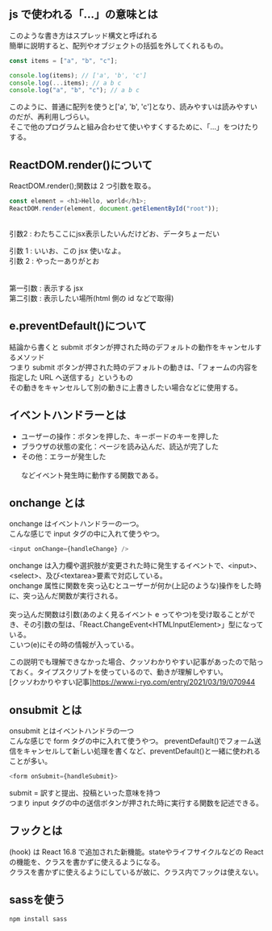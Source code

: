 ## js で使われる「...」の意味とは

このような書き方はスプレッド構文と呼ばれる  
簡単に説明すると、配列やオブジェクトの括弧を外してくれるもの。

```js
const items = ["a", "b", "c"];

console.log(items); // ['a', 'b', 'c']
console.log(...items); // a b c
console.log("a", "b", "c"); // a b c
```

このように、普通に配列を使うと['a', 'b', 'c']となり、読みやすいは読みやすいのだが、再利用しづらい。  
そこで他のプログラムと組み合わせて使いやすくするために、「...」をつけたりする。

## ReactDOM.render()について

ReactDOM.render();関数は 2 つ引数を取る。

```js
const element = <h1>Hello, world</h1>;
ReactDOM.render(element, document.getElementById("root"));
```

<br>
引数2 : わたちここにjsx表示したいんだけどお、データちょーだい

引数 1 : いいお、この jsx 使いなよ。  
引数 2 : やったーありがとお  
<br>
<br>
第一引数 : 表示する jsx  
第二引数 : 表示したい場所(html 側の id などで取得)

## e.preventDefault()について

結論から書くと submit ボタンが押された時のデフォルトの動作をキャンセルするメソッド  
つまり submit ボタンが押された時のデフォルトの動きは、「フォームの内容を指定した URL へ送信する」というもの  
その動きをキャンセルして別の動きに上書きしたい場合などに使用する。

## イベントハンドラーとは

-   ユーザーの操作：ボタンを押した、キーボードのキーを押した
-   ブラウザの状態の変化：ページを読み込んだ、読込が完了した
-   その他：エラーが発生した  
    <br>
    などイベント発生時に動作する関数である。

## onchange とは

onchange はイベントハンドラーの一つ。  
こんな感じで input タグの中に入れて使うやつ。

```js
<input onChange={handleChange} />
```

onchange は入力欄や選択肢が変更された時に発生するイベントで、\<input>、\<select>、及び\<textarea>要素で対応している。  
onchange 属性に関数を突っ込むとユーザーが何か(上記のような)操作をした時に、突っ込んだ関数が実行される。  
<br>
突っ込んだ関数は引数(あのよく見るイベント e ってやつ)を受け取ることができ、その引数の型は、「React.ChangeEvent\<HTMLInputElement>」型になっている。  
こいつ(e)にその時の情報が入っている。

この説明でも理解できなかった場合、クッソわかりやすい記事があったので貼っておく。タイプスクリプトを使っているので、動きが理解しやすい。  
[クッソわかりやすい記事]https://www.i-ryo.com/entry/2021/03/19/070944

## onsubmit とは

onsubmit とはイベントハンドラの一つ  
こんな感じで form タグの中に入れて使うやつ。
preventDefault()でフォーム送信をキャンセルして新しい処理を書くなど、preventDefault()と一緒に使われることが多い。

```js
<form onSubmit={handleSubmit}>
```

submit = 訳すと提出、投稿といった意味を持つ  
つまり input タグの中の送信ボタンが押された時に実行する関数を記述できる。

## フックとは
(hook) は React 16.8 で追加された新機能。stateやライフサイクルなどの React の機能を、クラスを書かずに使えるようになる。  
クラスを書かずに使えるようにしているが故に、クラス内でフックは使えない。

## sassを使う
```
npm install sass
```